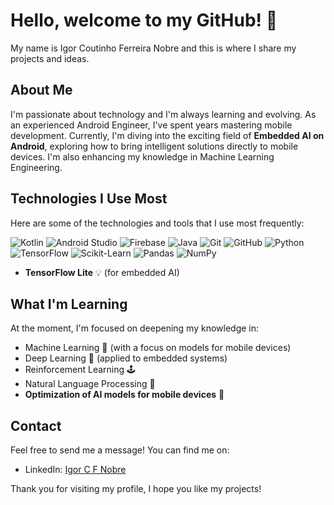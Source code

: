 # Hello, welcome to my GitHub! 👋

My name is Igor Coutinho Ferreira Nobre and this is where I share my projects and ideas.

## About Me

I'm passionate about technology and I'm always learning and evolving. As an experienced Android Engineer, I've spent years mastering mobile development. Currently, I'm diving into the exciting field of **Embedded AI on Android**, exploring how to bring intelligent solutions directly to mobile devices. I'm also enhancing my knowledge in Machine Learning Engineering.

## Technologies I Use Most

Here are some of the technologies and tools that I use most frequently:

![Kotlin](https://img.shields.io/badge/Kotlin-0095D5?style=for-the-badge&logo=kotlin&logoColor=white)
![Android Studio](https://img.shields.io/badge/Android%20Studio-3DDC84?style=for-the-badge&logo=android-studio&logoColor=white)
![Firebase](https://img.shields.io/badge/Firebase-FFCA28?style=for-the-badge&logo=firebase&logoColor=black)
![Java](https://img.shields.io/badge/Java-ED8B00?style=for-the-badge&logo=openjdk&logoColor=white)
![Git](https://img.shields.io/badge/Git-F05032?style=for-the-badge&logo=git&logoColor=white)
![GitHub](https://img.shields.io/badge/GitHub-181717?style=for-the-badge&logo=github&logoColor=white)
![Python](https://img.shields.io/badge/Python-3776AB?style=for-the-badge&logo=python&logoColor=white)
![TensorFlow](https://img.shields.io/badge/TensorFlow-FF6F00?style=for-the-badge&logo=tensorflow&logoColor=white)
![Scikit-Learn](https://img.shields.io/badge/scikit--learn-%23F7931E.svg?style=for-the-badge&logo=scikit-learn&logoColor=white)
![Pandas](https://img.shields.io/badge/pandas-%23150458.svg?style=for-the-badge&logo=pandas&logoColor=white)
![NumPy](https://img.shields.io/badge/numpy-%23013243.svg?style=for-the-badge&logo=numpy&logoColor=white)
- **TensorFlow Lite** 💡 (for embedded AI)

## What I'm Learning

At the moment, I'm focused on deepening my knowledge in:

- Machine Learning 🤖 (with a focus on models for mobile devices)
- Deep Learning 🧠 (applied to embedded systems)
- Reinforcement Learning 🕹️
- Natural Language Processing 📝
- **Optimization of AI models for mobile devices** 🚀

## Contact

Feel free to send me a message! You can find me on:

- LinkedIn: [Igor C F Nobre](https://www.linkedin.com/in/igor-coutinho-ferreira-nobre-535a2675/)

Thank you for visiting my profile, I hope you like my projects!
